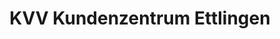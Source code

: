 ---
title: "KVV Kundenzentrum Ettlingen"
url: /ettlingen/kvv-kundenzentrum-ettlingen/
shop: Tickets
---